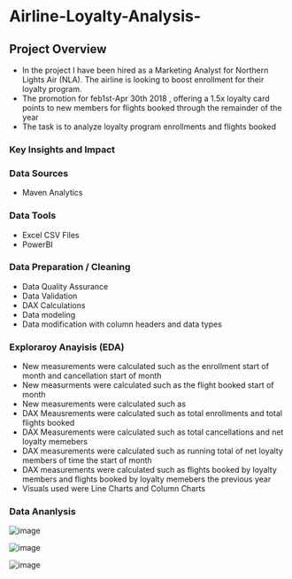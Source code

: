 # Airline-Loyalty-Analysis-


## Project Overview 
- In the project I have been hired as a Marketing Analyst for Northern Lights Air (NLA). The airline is looking to boost enrollment for their loyalty program.
- The promotion for feb1st-Apr 30th 2018 , offering a 1.5x loyalty card points to new members for flights booked through the remainder of the year
-  The task is to analyze loyalty program enrollments and flights booked

### Key Insights and Impact


### Data Sources
- Maven Analytics

### Data Tools
- Excel CSV Files
- PowerBI

### Data Preparation / Cleaning 
- Data Quality Assurance
- Data Validation
- DAX Calculations
- Data modeling
- Data modification with column headers and data types

### Exploraroy Anayisis (EDA)
- New measurements were calculated such as the enrollment start of month and cancellation start of month
- New measurments were calculated such as the flight booked start of month
- New measurements were calculated such as
- DAX Meausrements were calculated such as total enrollments and total flights booked
- DAX Measurements were calculated such as total cancellations and net loyalty memebers
- DAX measurements were calculated such as running total of net loyalty members of time the start of month
- DAX measurements were calculated such as flights booked by loyalty members and flights booked by loyalty memebers the previous year
- Visuals used were Line Charts and Column Charts

### Data Ananlysis

![image](https://github.com/StShill/Airline-Loyalty-Analysis-/assets/147615819/37d91caf-96ee-45dd-b547-e07742938aae)


![image](https://github.com/StShill/Airline-Loyalty-Analysis-/assets/147615819/653927fe-cd65-4049-9f70-d69332297238)


![image](https://github.com/StShill/Airline-Loyalty-Analysis-/assets/147615819/83feff35-e670-44d2-9b44-f696f13c7d7c)



